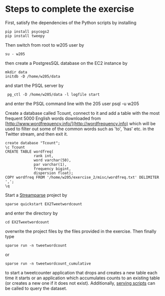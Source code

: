 # Steps to complete the exercise

First, satisfy the dependencies of the Python scripts by installing

    pip install psycogs2
    pip install tweepy

Then switch from root to w205 user by

    su - w205


then create a PostgresSQL database on the EC2 instance by

    mkdir data
    initdb -D /home/w205/data

and start the PSQL server by

     pg_ctl -D /home/w205/data -l logfile start

and enter the PSQL command line with the 205 user
     psql -u w205

Create a database called Tcount, connect to it and add a table with the most frequent 5000 English words downloaded from [http://www.wordfrequency.info/](http://wordfrequency.info) which will be used to filter out some of the common words such as 'to', 'has' etc. in the Twitter stream, and then exit it.

    create database "Tcount";
    \c Tcount
    CREATE TABLE wordfreq(
                 rank int, 
                 word varchar(50),
                 par varchar(1), 
                 frequency bigint,
                 dispersion float);
    COPY wordfreq FROM '/home/w205/exercise_2/misc/wordfreq.txt' DELIMITER ','; 
    \q

Start a [Streamparse](https://github.com/Parsely/streamparse) project by

    sparse quickstart EX2Tweetwordcount

and enter the directory by

    cd EX2Tweetwordcount

overwrite the project files by the files provided in the exercise. Then finally type

    sparse run -n tweetwordcount

or

    sparse run -n tweetwordcount_cumulative 

to start a tweetcounter application that drops and creates a new table each time it starts or an application which accumulates counts to an existing table (or creates a new one if it does not exist). Additionally, [serving scripts](serving-scripts) can be called to query the dataset.

